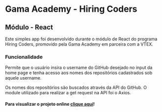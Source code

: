 # Gama Academy - Hiring Coders

## Módulo - React

Este simples app foi desenvolvido durante o módulo de React do programa Hiring Coders, promovido pela Gama Academy em parceira com a VTEX.

### Funcionalidade

Permite que o usuário insira o username do GitHub desejado no input da home page e tenha acesso aos nomes dos repositórios cadastrados sob aquele username.

Os nomes dos repositórios são buscados através da API do GitHub. O module utilizado para realizar a get request na API foi o Axios.

#### Para visualizar o projeto online [clique aqui]()!

